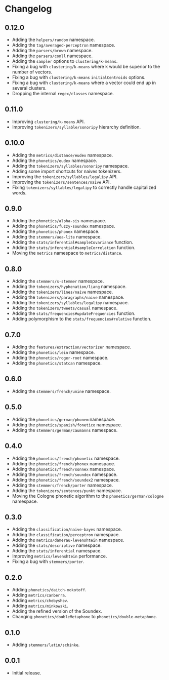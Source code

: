 # Changelog

## 0.12.0

* Adding the `helpers/random` namespace.
* Adding the `tag/averaged-perceptron` namespace.
* Adding the `parsers/brown` namespace.
* Adding the `parsers/conll` namespace.
* Adding the `sampler` options to `clustering/k-means`.
* Fixing a bug with `clustering/k-means` where k would be superior to the number of vectors.
* Fixing a bug with `clustering/k-means` `initialCentroids` options.
* Fixing a bug with `clustering/k-means` where a vector could end up in several clusters.
* Dropping the internal `regex/classes` namespace.

## 0.11.0

* Improving `clustering/k-means` API.
* Improving `tokenizers/syllable/sonoripy` hierarchy definition.

## 0.10.0

* Adding the `metrics/distance/eudex` namespace.
* Adding the `phonetics/eudex` namespace.
* Adding the `tokenizers/syllables/sonoripy` namespace.
* Adding some import shortcuts for naives tokenizers.
* Improving the `tokenizers/syllables/legalipy` API.
* Improving the `tokenizers/sentences/naive` API.
* Fixing `tokenizers/syllables/legalipy` to correctly handle capitalized words.

## 0.9.0

* Adding the `phonetics/alpha-sis` namespace.
* Adding the `phonetics/fuzzy-soundex` namespace.
* Adding the `phonetics/phonex` namespace.
* Adding the `stemmers/uea-lite` namespace.
* Adding the `stats/inferential#sampleCovariance` function.
* Adding the `stats/inferential#sampleCorrelation` function.
* Moving the `metrics` namespace to `metrics/distance`.

## 0.8.0

* Adding the `stemmers/s-stemmer` namespace.
* Adding the `tokenizers/hyphenation/liang` namespace.
* Adding the `tokenizers/lines/naive` namespace.
* Adding the `tokenizers/paragraphs/naive` namespace.
* Adding the `tokenizers/syllables/legalipy` namespace.
* Adding the `tokenizers/tweets/casual` namespace.
* Adding the `stats/frequencies#updateFrequencies` function.
* Adding polymorphism to the `stats/frequencies#relative` function.

## 0.7.0

* Adding the `features/extraction/vectorizer` namespace.
* Adding the `phonetics/lein` namespace.
* Adding the `phonetics/roger-root` namespace.
* Adding the `phonetics/statcan` namespace.

## 0.6.0

* Adding the `stemmers/french/unine` namespace.

## 0.5.0

* Adding the `phonetics/german/phonem` namespace.
* Adding the `phonetics/spanish/fonetico` namespace.
* Adding the `stemmers/german/caumanns` namespace.

## 0.4.0

* Adding the `phonetics/french/phonetic` namespace.
* Adding the `phonetics/french/phonex` namespace.
* Adding the `phonetics/french/sonnex` namespace.
* Adding the `phonetics/french/soundex` namespace.
* Adding the `phonetics/french/soundex2` namespace.
* Adding the `stemmers/french/porter` namespace.
* Adding the `tokenizers/sentences/punkt` namespace.
* Moving the Cologne phonetic algorithm to the `phonetics/german/cologne` namespace.

## 0.3.0

* Adding the `classification/naive-bayes` namespace.
* Adding the `classification/perceptron` namespace.
* Adding the `metrics/damerau-levenshtein` namespace.
* Adding the `stats/descriptive` namespace.
* Adding the `stats/inferential` namespace.
* Improving `metrics/levenshtein` performance.
* Fixing a bug with `stemmers/porter`.

## 0.2.0

* Adding `phonetics/daitch-mokotoff`.
* Adding `metrics/canberra`.
* Adding `metrics/chebyshev`.
* Adding `metrics/minkowski`.
* Adding the refined version of the Soundex.
* Changing `phonetics/doubleMetaphone` to `phonetics/double-metaphone`.

## 0.1.0

* Adding `stemmers/latin/schinke`.

## 0.0.1

* Initial release.
